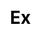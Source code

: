 ---
title: Ex
layout: dream_interpretation/kind_single
description: Dream interpretation - character - ex.
js: []
css: ["css/luck/dream_interpretation/dream_interpretation.css"]
---